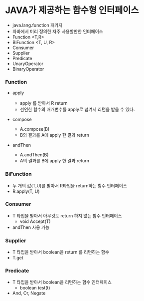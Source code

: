 # JAVA가 제공하는 함수형 인터페이스
  - java.lang.function 패키지
  - 자바에서 미리 정의한 자주 사용할만한 인터페이스
  - Function <T,R>
  - BiFunction <T, U, R>
  - Consumer <T>
  - Supplier <T>
  - Predicate <T>
  - UnaryOperator <T>
  - BinaryOperator <T>

### Function
  - apply <T>
    - apply <T>를 받아서 R return
    - 선언한 함수의 매개변수를 apply로 넘겨서 리턴을 받을 수 있다.

  - compose <T>
    - A.compose(B)
    - B의 결과를 A에 apply 한 결과 return

  - andThen <T>
    - A.andThen(B)
    - A의 결과를 B에 apply 한 결과 return

### BiFunction
  - 두 개의 값(T,U)를 받아서 R타입을 return하는 함수 인터페이스
  - R.apply(T, U)

### Consumer <T>
  - T 타입을 받아서 아무것도 return 하지 않는 함수 인터페이스
    - void Accept(T)
  - andThen 사용 가능

### Supplier <T>
  - T 타입을 받아서 boolean을 return 를 리턴하는 함수
  - T.get

### Predicate <T>
  - T 타입을 받아서 boolean을 리턴하는 함수 인터페이스
    - boolean test(t)
  - And, Or, Negate
